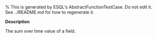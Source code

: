 % This is generated by ESQL's AbstractFunctionTestCase. Do not edit it. See ../README.md for how to regenerate it.

**Description**

The sum over time value of a field.

